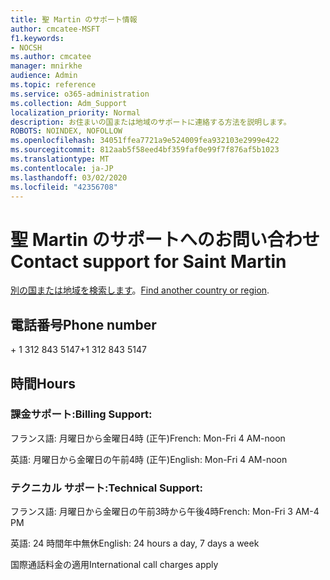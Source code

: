 ```yaml
---
title: 聖 Martin のサポート情報
author: cmcatee-MSFT
f1.keywords:
- NOCSH
ms.author: cmcatee
manager: mnirkhe
audience: Admin
ms.topic: reference
ms.service: o365-administration
ms.collection: Adm_Support
localization_priority: Normal
description: お住まいの国または地域のサポートに連絡する方法を説明します。
ROBOTS: NOINDEX, NOFOLLOW
ms.openlocfilehash: 34051ffea7721a9e524009fea932103e2999e422
ms.sourcegitcommit: 812aab5f58eed4bf359faf0e99f7f876af5b1023
ms.translationtype: MT
ms.contentlocale: ja-JP
ms.lasthandoff: 03/02/2020
ms.locfileid: "42356708"
---
```

# <a name="contact-support-for-saint-martin"></a><span data-ttu-id="6949c-103">聖 Martin のサポートへのお問い合わせ</span><span class="sxs-lookup"><span data-stu-id="6949c-103">Contact support for Saint Martin</span></span>

<span data-ttu-id="6949c-104">[別の国または地域を検索します](../contact-support-for-business-products.md)。</span><span class="sxs-lookup"><span data-stu-id="6949c-104">[Find another country or region](../contact-support-for-business-products.md).</span></span>

## <a name="phone-number"></a><span data-ttu-id="6949c-105">電話番号</span><span class="sxs-lookup"><span data-stu-id="6949c-105">Phone number</span></span>
<span data-ttu-id="6949c-106">+ 1 312 843 5147</span><span class="sxs-lookup"><span data-stu-id="6949c-106">+1 312 843 5147</span></span>

## <a name="hours"></a><span data-ttu-id="6949c-107">時間</span><span class="sxs-lookup"><span data-stu-id="6949c-107">Hours</span></span>
### <a name="billing-support"></a><span data-ttu-id="6949c-108">課金サポート:</span><span class="sxs-lookup"><span data-stu-id="6949c-108">Billing Support:</span></span>

<span data-ttu-id="6949c-109">フランス語: 月曜日から金曜日4時 (正午)</span><span class="sxs-lookup"><span data-stu-id="6949c-109">French: Mon-Fri 4 AM-noon</span></span>

<span data-ttu-id="6949c-110">英語: 月曜日から金曜日の午前4時 (正午)</span><span class="sxs-lookup"><span data-stu-id="6949c-110">English: Mon-Fri 4 AM-noon</span></span>

### <a name="technical-support"></a><span data-ttu-id="6949c-111">テクニカル サポート:</span><span class="sxs-lookup"><span data-stu-id="6949c-111">Technical Support:</span></span>

<span data-ttu-id="6949c-112">フランス語: 月曜日から金曜日の午前3時から午後4時</span><span class="sxs-lookup"><span data-stu-id="6949c-112">French: Mon-Fri 3 AM-4 PM</span></span>

<span data-ttu-id="6949c-113">英語: 24 時間年中無休</span><span class="sxs-lookup"><span data-stu-id="6949c-113">English: 24 hours a day, 7 days a week</span></span>

<span data-ttu-id="6949c-114">国際通話料金の適用</span><span class="sxs-lookup"><span data-stu-id="6949c-114">International call charges apply</span></span>
